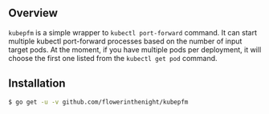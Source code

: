 ## Overview

`kubepfm` is a simple wrapper to `kubectl port-forward` command. It can start multiple kubectl port-forward processes based on the number of input target pods. At the moment, if you have multiple pods per deployment, it will choose the first one listed from the `kubectl get pod` command.

## Installation

```bash
$ go get -u -v github.com/flowerinthenight/kubepfm
```
